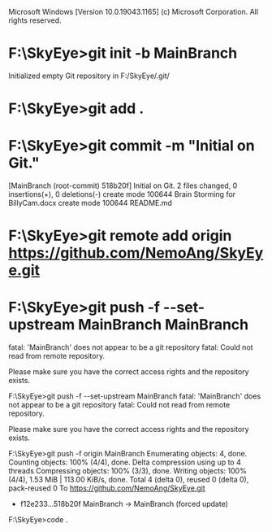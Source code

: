 Microsoft Windows [Version 10.0.19043.1165]
(c) Microsoft Corporation. All rights reserved.


# F:\SkyEye>git init -b MainBranch
Initialized empty Git repository in F:/SkyEye/.git/

# F:\SkyEye>git add .

# F:\SkyEye>git commit -m "Initial on Git."
[MainBranch (root-commit) 518b20f] Initial on Git.
 2 files changed, 0 insertions(+), 0 deletions(-)
 create mode 100644 Brain Storming for BillyCam.docx
 create mode 100644 README.md

# F:\SkyEye>git remote add origin https://github.com/NemoAng/SkyEye.git

# F:\SkyEye>git push -f --set-upstream MainBranch MainBranch
fatal: 'MainBranch' does not appear to be a git repository
fatal: Could not read from remote repository.

Please make sure you have the correct access rights
and the repository exists.

F:\SkyEye>git push -f --set-upstream MainBranch
fatal: 'MainBranch' does not appear to be a git repository
fatal: Could not read from remote repository.

Please make sure you have the correct access rights
and the repository exists.

F:\SkyEye>git push -f origin MainBranch
Enumerating objects: 4, done.
Counting objects: 100% (4/4), done.
Delta compression using up to 4 threads
Compressing objects: 100% (3/3), done.
Writing objects: 100% (4/4), 1.53 MiB | 113.00 KiB/s, done.
Total 4 (delta 0), reused 0 (delta 0), pack-reused 0
To https://github.com/NemoAng/SkyEye.git
 + f12e233...518b20f MainBranch -> MainBranch (forced update)

F:\SkyEye>code .